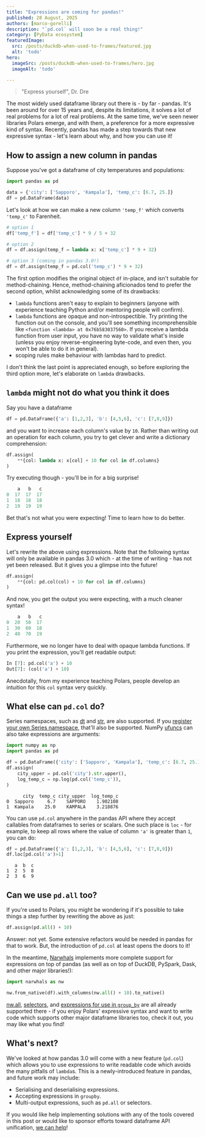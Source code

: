 ```yaml
---
title: "Expressions are coming for pandas!"
published: 28 August, 2025
authors: [marco-gorelli]
description: "`pd.col` will soon be a real thing!"
category: [PyData ecosystem]
featuredImage:
  src: /posts/duckdb-when-used-to-frames/featured.jpg
  alt: 'todo'
hero:
  imageSrc: /posts/duckdb-when-used-to-frames/hero.jpg
  imageAlt: 'todo'

---
```


> "Express yourself", Dr. Dre

The most widely used dataframe library out there is - by far - pandas. It's been around for over 15 years and, despite its limitations, it solves a lot of real problems for a lot of real problems. At the same time, we've seen newer libraries Polars emerge, and with them, a preference for a more expressive kind of syntax. Recently, pandas has made a step towards that new expressive syntax - let's learn about why, and how you can use it!

## How to assign a new column in pandas

Suppose you've got a dataframe of city temperatures and populations:

```python
import pandas as pd

data = {'city': ['Sapporo', 'Kampala'], 'temp_c': [6.7, 25.]}
df = pd.DataFrame(data)
```

Let's look at how we can make a new column `'temp_f'` which converts `'temp_c'` to Farenheit.

```python
# option 1
df['temp_f'] = df['temp_c'] * 9 / 5 + 32

# option 2
df = df.assign(temp_f = lambda x: x['temp_c'] * 9 + 32)

# option 3 (coming in pandas 3.0!)
df = df.assign(temp_f = pd.col('temp_c') * 9 + 32)
```

The first option modifies the original object `df` in-place, and isn't suitable for method-chaining. Hence, method-chaining aficionados tend to prefer the second option, whilst acknowledging some of its drawbacks:

- `lambda` functions aren't easy to explain to beginners (anyone with experience teaching Python and/or mentoring people will confirm).
- `lambda` functions are opaque and non-introspectible. Try printing the function out on the console, and you'll see something incomprehensible like `<function <lambda> at 0x76b583037560>`. If you receive a lambda function from user input, you have no way to validate what's inside (unless you enjoy reverse-engineering byte-code, and even then, you won't be able to do it in general).
- scoping rules make behaviour with lambdas hard to predict.

I don't think the last point is appreciated enough, so before exploring the third option more, let's elaborate on `lambda` drawbacks.

## `lambda` might not do what you think it does

Say you have a dataframe

```python
df = pd.DataFrame({'a': [1,2,3], 'b': [4,5,6], 'c': [7,8,9]})
```

and you want to increase each column's value by `10`. Rather than writing out an operation for each column, you try to get clever and write a dictionary comprehension:

```python
df.assign(
    **{col: lambda x: x[col] + 10 for col in df.columns}
)
```

Try executing though - you'll be in for a big surprise!

```python
    a   b   c
0  17  17  17
1  18  18  18
2  19  19  19
```

Bet that's not what you were expecting! Time to learn how to do better.

## Express yourself

Let's rewrite the above using expressions. Note that the following syntax will only be available in pandas 3.0 which - at the time of writing - has not yet been released. But it gives you a glimpse into the future!

```python
df.assign(
    **{col: pd.col(col) + 10 for col in df.columns}
)
```

And now, you get the output you were expecting, with a much cleaner syntax!

```python
    a   b   c
0  20  50  17
1  30  60  18
2  40  70  19
```

Furthermore, we no longer have to deal with opaque lambda functions. If you print the expression, you'll get readable output:

```python
In [7]: pd.col('a') + 10
Out[7]: (col('a') + 10)
```

Anecdotally, from my experience teaching Polars, people develop an intuition for this `col` syntax very quickly.

## What else can `pd.col` do?

Series namespaces, such as [dt](https://pandas.pydata.org/pandas-docs/stable/reference/api/pandas.Series.dt.html) and [str](https://pandas.pydata.org/pandas-docs/stable/reference/api/pandas.Series.str.html), are also supported. If you [register your own Series namespace](https://pandas.pydata.org/docs/reference/api/pandas.api.extensions.register_series_accessor.html), that'll also be supported. NumPy [ufuncs](https://numpy.org/doc/stable/reference/ufuncs.html) can also take expressions are arguments:

```python
import numpy as np
import pandas as pd

df = pd.DataFrame({'city': ['Sapporo', 'Kampala'], 'temp_c': [6.7, 25.]})
df.assign(
    city_upper = pd.col('city').str.upper(),
    log_temp_c = np.log(pd.col('temp_c')),
)
```

```console
      city  temp_c city_upper  log_temp_c
0  Sapporo     6.7    SAPPORO    1.902108
1  Kampala    25.0    KAMPALA    3.218876
```

You can use `pd.col` anywhere in the pandas API where they accept callables from dataframes to series or scalars. One such place is `loc` - for example, to keep all rows where the value of column `'a'` is greater than `1`, you can do:

```python
df = pd.DataFrame({'a': [1,2,3], 'b': [4,5,6], 'c': [7,8,9]})
df.loc[pd.col('a')>1]
```

```console
   a  b  c
1  2  5  8
2  3  6  9
```

## Can we use `pd.all` too?

If you're used to Polars, you might be wondering if it's possible to take things a step further by rewriting the above as just:

```python
df.assign(pd.all() + 10)
```

Answer: not yet. Some extensive refactors would be needed in pandas for that to work. But, the introduction of `pd.col` at least opens the doors to it!

In the meantime, [Narwhals](https://github.com/narwhals-dev/narwhals) implements more complete support for expressions on top of pandas (as well as on top of DuckDB, PySpark, Dask, and other major libraries!):

```python
import narwhals as nw

nw.from_native(df).with_columns(nw.all() + 10).to_native()
```

[nw.all](https://narwhals-dev.github.io/narwhals/api-reference/narwhals/#narwhals.all), [selectors](https://narwhals-dev.github.io/narwhals/api-reference/selectors/), and [expressions for use in `group_by`](https://narwhals-dev.github.io/narwhals/api-reference/dataframe/#narwhals.dataframe.DataFrame.group_by) are all already supported there - if you enjoy Polars' expressive syntax and want to write code which supports other major dataframe libraries too, check it out, you may like what you find!

## What's next?

We've looked at how pandas 3.0 will come with a new feature (`pd.col`) which allows you to use expressions to write readable code which avoids the many pitfalls of `lambda`s. This is a newly-introduced feature in pandas, and future work may include:

- Serialising and deserialising expressions.
- Accepting expressions in `groupby`.
- Multi-output expressions, such as `pd.all` or selectors.

If you would like help implementing solutions with any of the tools covered in this post or would like to sponsor efforts toward dataframe API unification, [we can help](https://quansight.com/about-us/#bookacallform)!

